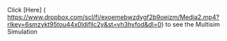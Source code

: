 Click [Here] ( https://www.dropbox.com/scl/fi/exoemebwzdygf2b9oejzm/Media2.mp4?rlkey=6smzykt95tou44x0ldjfllc2y&st=vh3hyfod&dl=0) to see the Multisim Simulation 

